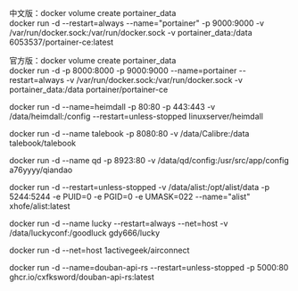 中文版：docker volume create portainer_data  
docker run -d --restart=always --name="portainer" -p 9000:9000 -v /var/run/docker.sock:/var/run/docker.sock -v portainer_data:/data 6053537/portainer-ce:latest  


官方版：docker volume create portainer_data  
docker run -d -p 8000:8000 -p 9000:9000 --name=portainer --restart=always -v /var/run/docker.sock:/var/run/docker.sock -v portainer_data:/data portainer/portainer-ce

docker run -d --name=heimdall -p 80:80 -p 443:443 -v /data/heimdall:/config --restart=unless-stopped linuxserver/heimdall


docker run -d --name talebook -p 8080:80 -v /data/Calibre:/data talebook/talebook


docker run -d --name qd -p 8923:80 -v /data/qd/config:/usr/src/app/config a76yyyy/qiandao

docker run -d --restart=unless-stopped -v /data/alist:/opt/alist/data -p 5244:5244 -e PUID=0 -e PGID=0 -e UMASK=022 --name="alist" xhofe/alist:latest


docker run -d --name lucky --restart=always --net=host -v /data/luckyconf:/goodluck gdy666/lucky


docker run -d --net=host 1activegeek/airconnect


docker run -d --name=douban-api-rs --restart=unless-stopped -p 5000:80 ghcr.io/cxfksword/douban-api-rs:latest


